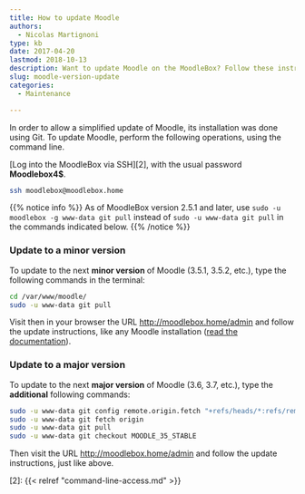 ```yaml
---
title: How to update Moodle
authors:
  - Nicolas Martignoni
type: kb
date: 2017-04-20
lastmod: 2018-10-13
description: Want to update Moodle on the MoodleBox? Follow these instructions
slug: moodle-version-update
categories:
  - Maintenance

---
```

In order to allow a simplified update of Moodle, its installation was done using Git. To update Moodle, perform the following operations, using the command line.

[Log into the MoodleBox via SSH][2], with the usual password __Moodlebox4$__.

```bash
ssh moodlebox@moodlebox.home
```

{{% notice info %}}
As of MoodleBox version 2.5.1 and later, use `sudo -u moodlebox -g www-data git pull` instead of `sudo -u www-data git pull` in the commands indicated below.
{{% /notice %}}

### Update to a __minor version__

To update to the next __minor version__ of Moodle (3.5.1, 3.5.2, etc.), type the following commands in the terminal:

```bash
cd /var/www/moodle/
sudo -u www-data git pull
```

Visit then in your browser the URL http://moodlebox.home/admin and follow the update instructions, like any Moodle installation ([read the documentation][1]).

### Update to a __major version__

To update to the next __major version__ of Moodle (3.6, 3.7, etc.), type the __additional__ following commands:

```bash
sudo -u www-data git config remote.origin.fetch "+refs/heads/*:refs/remotes/origin/*"
sudo -u www-data git fetch origin
sudo -u www-data git pull
sudo -u www-data git checkout MOODLE_35_STABLE
```

Then visit the URL http://moodlebox.home/admin and follow the update instructions, just like above.

 [1]: https://docs.moodle.org/en/Upgrading
 [2]: {{< relref "command-line-access.md" >}}
